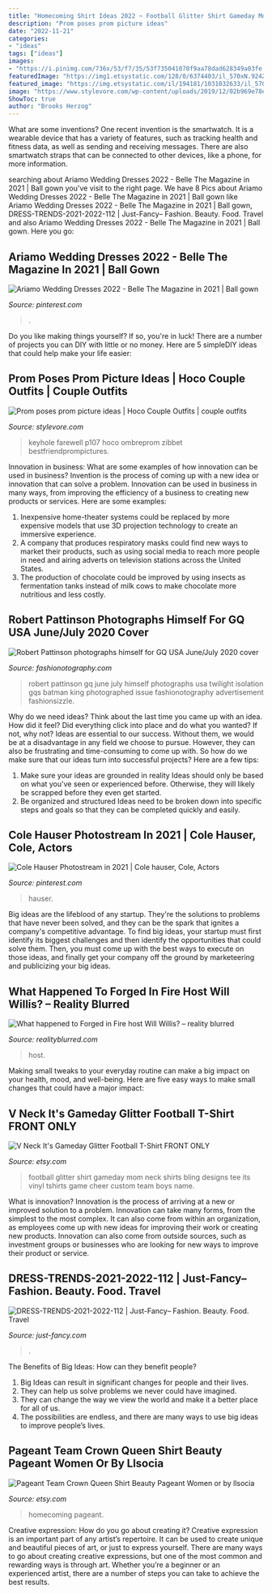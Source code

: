 ```yaml
---
title: "Homecoming Shirt Ideas 2022 ~ Football Glitter Shirt Gameday Mom Neck Shirts Bling Designs Tee Its Vinyl Tshirts Game Cheer Custom Team Boys Name"
description: "Prom poses prom picture ideas"
date: "2022-11-21"
categories:
- "ideas"
tags: ["ideas"]
images:
- "https://i.pinimg.com/736x/53/f7/35/53f735041070f9aa78dad628349a03fe.jpg"
featuredImage: "https://img1.etsystatic.com/128/0/6374403/il_570xN.924279735_c9wk.jpg"
featured_image: "https://img.etsystatic.com/il/194181/1031032633/il_570xN.1031032633_dofr.jpg?version=0"
image: "https://www.stylevore.com/wp-content/uploads/2019/12/02b969e78ec0c50f63e6de0b8d357bd6.jpg"
ShowToc: true
author: "Brooks Herzog"
---
```



What are some inventions?
One recent invention is the smartwatch. It is a wearable device that has a variety of features, such as tracking health and fitness data, as well as sending and receiving messages. There are also smartwatch straps that can be connected to other devices, like a phone, for more information.

	

		
searching about Ariamo Wedding Dresses 2022 - Belle The Magazine in 2021 | Ball gown you've visit to the right page. We have 8 Pics about Ariamo Wedding Dresses 2022 - Belle The Magazine in 2021 | Ball gown like Ariamo Wedding Dresses 2022 - Belle The Magazine in 2021 | Ball gown, DRESS-TRENDS-2021-2022-112 | Just-Fancy– Fashion. Beauty. Food. Travel and also Ariamo Wedding Dresses 2022 - Belle The Magazine in 2021 | Ball gown. Here you go:
		
    
## Ariamo Wedding Dresses 2022 - Belle The Magazine In 2021 | Ball Gown

<img loading=lazy src="https://i.pinimg.com/736x/8d/27/93/8d2793c9a42f6c792bcdb2c6439e1ccd.jpg" onerror="this.onerror=null;this.src='https://tse4.mm.bing.net/th?id=OIP.dCsYdU-pJXX2tof2PFHpdAHaOR&amp;pid=15.1';" alt="Ariamo Wedding Dresses 2022 - Belle The Magazine in 2021 | Ball gown">

_Source: pinterest.com_

>. 

	

Do you like making things yourself? If so, you're in luck! There are a number of projects you can DIY with little or no money. Here are 5 simpleDIY ideas that could help make your life easier: 

    
## Prom Poses Prom Picture Ideas | Hoco Couple Outfits | Couple Outfits

<img loading=lazy src="https://www.stylevore.com/wp-content/uploads/2019/12/02b969e78ec0c50f63e6de0b8d357bd6.jpg" onerror="this.onerror=null;this.src='https://tse2.mm.bing.net/th?id=OIP.Hcdh0DlD2tUnfndc-5reLwHaLH&amp;pid=15.1';" alt="Prom poses prom picture ideas | Hoco Couple Outfits | couple outfits">

_Source: stylevore.com_

>keyhole farewell p107 hoco ombreprom zibbet bestfriendprompictures. 

	

Innovation in business: What are some examples of how innovation can be used in business?
Invention is the process of coming up with a new idea or innovation that can solve a problem. Innovation can be used in business in many ways, from improving the efficiency of a business to creating new products or services. Here are some examples: 
1. Inexpensive home-theater systems could be replaced by more expensive models that use 3D projection technology to create an immersive experience. 
2. A company that produces respiratory masks could find new ways to market their products, such as using social media to reach more people in need and airing adverts on television stations across the United States. 
3. The production of chocolate could be improved by using insects as fermentation tanks instead of milk cows to make chocolate more nutritious and less costly. 

    
## Robert Pattinson Photographs Himself For GQ USA June/July 2020 Cover

<img loading=lazy src="https://www.fashionotography.com/wp-content/uploads/2020/06/Robert-Pattinson-photographs-himself-for-GQ-USA-June-July-2020-cover-10.jpg" onerror="this.onerror=null;this.src='https://tse4.mm.bing.net/th?id=OIP.6iwsC70c5mWcbScsz8L55gHaLH&amp;pid=15.1';" alt="Robert Pattinson photographs himself for GQ USA June/July 2020 cover">

_Source: fashionotography.com_

>robert pattinson gq june july himself photographs usa twilight isolation gqs batman king photographed issue fashionotography advertisement fashionsizzle. 

	

Why do we need ideas?
Think about the last time you came up with an idea. How did it feel? Did everything click into place and do what you wanted? If not, why not?
Ideas are essential to our success. Without them, we would be at a disadvantage in any field we choose to pursue. However, they can also be frustrating and time-consuming to come up with. So how do we make sure that our ideas turn into successful projects? Here are a few tips: 

1) Make sure your ideas are grounded in reality 
Ideas should only be based on what you've seen or experienced before. Otherwise, they will likely be scrapped before they even get started. 
2) Be organized and structured 
Ideas need to be broken down into specific steps and goals so that they can be completed quickly and easily.

    
## Cole Hauser Photostream In 2021 | Cole Hauser, Cole, Actors

<img loading=lazy src="https://i.pinimg.com/736x/53/f7/35/53f735041070f9aa78dad628349a03fe.jpg" onerror="this.onerror=null;this.src='https://tse3.mm.bing.net/th?id=OIP.b0IfZz9nw0aRrBMEDeAZuwHaK3&amp;pid=15.1';" alt="Cole Hauser Photostream in 2021 | Cole hauser, Cole, Actors">

_Source: pinterest.com_

>hauser. 

	

Big ideas are the lifeblood of any startup. They're the solutions to problems that have never been solved, and they can be the spark that ignites a company's competitive advantage. To find big ideas, your startup must first identify its biggest challenges and then identify the opportunities that could solve them. Then, you must come up with the best ways to execute on those ideas, and finally get your company off the ground by marketeering and publicizing your big ideas.

    
## What Happened To Forged In Fire Host Will Willis? – Reality Blurred

<img loading=lazy src="https://www.realityblurred.com/realitytv/images/2021/01/wil-willis-forged-in-fire-480x480.jpg" onerror="this.onerror=null;this.src='https://tse2.mm.bing.net/th?id=OIP.qvZSFXEUiMZHmMItEgcbWwHaHa&amp;pid=15.1';" alt="What happened to Forged in Fire host Will Willis? – reality blurred">

_Source: realityblurred.com_

>host. 

	

Making small tweaks to your everyday routine can make a big impact on your health, mood, and well-being. Here are five easy ways to make small changes that could have a major impact: 

    
## V Neck It&#039;s Gameday Glitter Football T-Shirt FRONT ONLY

<img loading=lazy src="https://img.etsystatic.com/il/194181/1031032633/il_570xN.1031032633_dofr.jpg?version=0" onerror="this.onerror=null;this.src='https://tse4.mm.bing.net/th?id=OIP.62CMHBWPNDX_4xfNgZS1sQHaHa&amp;pid=15.1';" alt="V Neck It&#039;s Gameday Glitter Football T-Shirt FRONT ONLY">

_Source: etsy.com_

>football glitter shirt gameday mom neck shirts bling designs tee its vinyl tshirts game cheer custom team boys name. 

	

What is innovation?
Innovation is the process of arriving at a new or improved solution to a problem. Innovation can take many forms, from the simplest to the most complex. It can also come from within an organization, as employees come up with new ideas for improving their work or creating new products. Innovation can also come from outside sources, such as investment groups or businesses who are looking for new ways to improve their product or service.

    
## DRESS-TRENDS-2021-2022-112 | Just-Fancy– Fashion. Beauty. Food. Travel

<img loading=lazy src="https://just-fancy.com/wp-content/uploads/2021/01/DRESS-TRENDS-2021-2022-112-768x960.jpg" onerror="this.onerror=null;this.src='https://tse3.mm.bing.net/th?id=OIP.x9c6sydMoo7WiHmH1Yg2ZAHaJQ&amp;pid=15.1';" alt="DRESS-TRENDS-2021-2022-112 | Just-Fancy– Fashion. Beauty. Food. Travel">

_Source: just-fancy.com_

>. 

	

The Benefits of Big Ideas: How can they benefit people?
1. Big Ideas can result in significant changes for people and their lives.
2. They can help us solve problems we never could have imagined.
3. They can change the way we view the world and make it a better place for all of us.
4. The possibilities are endless, and there are many ways to use big ideas to improve people’s lives.

    
## Pageant Team Crown Queen Shirt Beauty Pageant Women Or By Llsocia

<img loading=lazy src="https://img1.etsystatic.com/128/0/6374403/il_570xN.924279735_c9wk.jpg" onerror="this.onerror=null;this.src='https://tse1.mm.bing.net/th?id=OIP.I7TWyZhcY9Py8M2YWm066wHaJ4&amp;pid=15.1';" alt="Pageant Team Crown Queen Shirt Beauty Pageant Women or by llsocia">

_Source: etsy.com_

>homecoming pageant. 

	

Creative expression: How do you go about creating it?
Creative expression is an important part of any artist’s repertoire. It can be used to create unique and beautiful pieces of art, or just to express yourself. There are many ways to go about creating creative expressions, but one of the most common and rewarding ways is through art. Whether you’re a beginner or an experienced artist, there are a number of steps you can take to achieve the best results.

